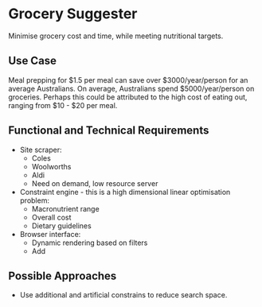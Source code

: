 # Grocery Suggester
Minimise grocery cost and time, while meeting nutritional targets.

## Use Case
Meal prepping for $1.5 per meal can save over $3000/year/person for an average Australians.
On average, Australians spend $5000/year/person on groceries.
Perhaps this could be attributed to the high cost of eating out, ranging from $10 - $20 per meal.



## Functional and Technical Requirements
* Site scraper:
    * Coles
    * Woolworths
    * Aldi
    * Need on demand, low resource server
* Constraint engine - this is a high dimensional linear optimisation problem:
    * Macronutrient range
    * Overall cost
    * Dietary guidelines
* Browser interface:
    * Dynamic rendering based on filters
    * Add 



## Possible Approaches
* Use additional and artificial constrains to reduce search space.
